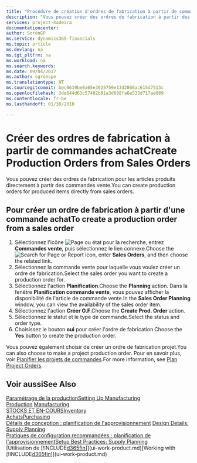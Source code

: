 ```yaml
---
title: "Procédure de création d'ordres de fabrication à partir de commandes vente | Microsoft Docs"
description: "Vous pouvez créer des ordres de fabrication à partir des commandes vente dans le département Ventes & marketing."
services: project-madeira
documentationcenter: 
author: SorenGP
ms.service: dynamics365-financials
ms.topic: article
ms.devlang: na
ms.tgt_pltfrm: na
ms.workload: na
ms.search.keywords: 
ms.date: 09/04/2017
ms.author: sgroespe
ms.translationtype: HT
ms.sourcegitcommit: bec0619be0a65e3625759e13d2866ac615d7513c
ms.openlocfilehash: 3de644d63c57402b81a3d688fa6e533d717ae089
ms.contentlocale: fr-be
ms.lasthandoff: 01/30/2018

---
```

# <a name="create-production-orders-from-sales-orders"></a><span data-ttu-id="e50ec-103">Créer des ordres de fabrication à partir de commandes achat</span><span class="sxs-lookup"><span data-stu-id="e50ec-103">Create Production Orders from Sales Orders</span></span>
<span data-ttu-id="e50ec-104">Vous pouvez créer des ordres de fabrication pour les articles produits directement à partir des commandes vente.</span><span class="sxs-lookup"><span data-stu-id="e50ec-104">You can create production orders for produced items directly from sales orders.</span></span>  

## <a name="to-create-a-production-order-from-a-sales-order"></a><span data-ttu-id="e50ec-105">Pour créer un ordre de fabrication à partir d'une commande achat</span><span class="sxs-lookup"><span data-stu-id="e50ec-105">To create a production order from a sales order</span></span>  

1.  <span data-ttu-id="e50ec-106">Sélectionnez l'icône ![Page ou état pour la recherche](media/ui-search/search_small.png "Page ou état pour la recherche"), entrez **Commandes vente**, puis sélectionnez le lien connexe.</span><span class="sxs-lookup"><span data-stu-id="e50ec-106">Choose the ![Search for Page or Report](media/ui-search/search_small.png "Search for Page or Report icon") icon, enter **Sales Orders**, and then choose the related link.</span></span>  
2.  <span data-ttu-id="e50ec-107">Sélectionnez la commande vente pour laquelle vous voulez créer un ordre de fabrication.</span><span class="sxs-lookup"><span data-stu-id="e50ec-107">Select the sales order you want to create a production order for.</span></span>  
3.  <span data-ttu-id="e50ec-108">Sélectionnez l'action **Planification**.</span><span class="sxs-lookup"><span data-stu-id="e50ec-108">Choose the **Planning** action.</span></span> <span data-ttu-id="e50ec-109">Dans la fenêtre **Planification commande vente**, vous pouvez afficher la disponibilité de l'article de commande vente.</span><span class="sxs-lookup"><span data-stu-id="e50ec-109">In the **Sales Order Planning** window, you can view the availability of the sales order item.</span></span>  
4.  <span data-ttu-id="e50ec-110">Sélectionnez l'action **Créer O.F**.</span><span class="sxs-lookup"><span data-stu-id="e50ec-110">Choose the **Create Prod. Order** action.</span></span>  
5.  <span data-ttu-id="e50ec-111">Sélectionnez le statut et le type de commande.</span><span class="sxs-lookup"><span data-stu-id="e50ec-111">Select the status and order type.</span></span>  
6.  <span data-ttu-id="e50ec-112">Choisissez le bouton **oui** pour créer l'ordre de fabrication.</span><span class="sxs-lookup"><span data-stu-id="e50ec-112">Choose the **Yes** button to create the production order.</span></span>

<span data-ttu-id="e50ec-113">Vous pouvez également choisir de créer un ordre de fabrication projet.</span><span class="sxs-lookup"><span data-stu-id="e50ec-113">You can also choose to make a project production order.</span></span> <span data-ttu-id="e50ec-114">Pour en savoir plus, voir [Planifier les projets de commandes](production-how-to-plan-project-orders.md).</span><span class="sxs-lookup"><span data-stu-id="e50ec-114">For more information, see [Plan Project Orders](production-how-to-plan-project-orders.md).</span></span>   

## <a name="see-also"></a><span data-ttu-id="e50ec-115">Voir aussi</span><span class="sxs-lookup"><span data-stu-id="e50ec-115">See Also</span></span>  
[<span data-ttu-id="e50ec-116">Paramétrage de la production</span><span class="sxs-lookup"><span data-stu-id="e50ec-116">Setting Up Manufacturing</span></span>](production-configure-production-processes.md)  
<span data-ttu-id="e50ec-117">[Production](production-manage-manufacturing.md)  </span><span class="sxs-lookup"><span data-stu-id="e50ec-117">[Manufacturing](production-manage-manufacturing.md)  </span></span>  
[<span data-ttu-id="e50ec-118">STOCKS ET EN-COURS</span><span class="sxs-lookup"><span data-stu-id="e50ec-118">Inventory</span></span>](inventory-manage-inventory.md)  
[<span data-ttu-id="e50ec-119">Achats</span><span class="sxs-lookup"><span data-stu-id="e50ec-119">Purchasing</span></span>](purchasing-manage-purchasing.md)  
<span data-ttu-id="e50ec-120">[Détails de conception : planification de l'approvisionnement](design-details-supply-planning.md) </span><span class="sxs-lookup"><span data-stu-id="e50ec-120">[Design Details: Supply Planning](design-details-supply-planning.md) </span></span>  
[<span data-ttu-id="e50ec-121">Pratiques de configuration recommandées : planification de l'approvisionnement</span><span class="sxs-lookup"><span data-stu-id="e50ec-121">Setup Best Practices: Supply Planning</span></span>](setup-best-practices-supply-planning.md)  
<span data-ttu-id="e50ec-122">[Utilisation de [!INCLUDE[d365fin](includes/d365fin_md.md)]](ui-work-product.md)</span><span class="sxs-lookup"><span data-stu-id="e50ec-122">[Working with [!INCLUDE[d365fin](includes/d365fin_md.md)]](ui-work-product.md)</span></span>

